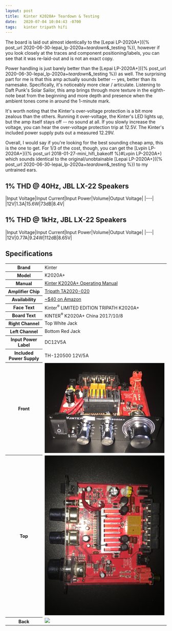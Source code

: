 ```yaml
---
layout: post
title:  Kinter K2020A+ Teardown & Testing
date:   2020-07-04 10:04:43 -0700
tags:   kinter tripath hifi
---
```

The board is laid out almost identically to the [Lepai LP-2020A+]({% post_url 2020-06-30-lepai_lp-2020a+_teardown_&_testing %}), however if you look closely at the traces and component positioning/labels, you can see that it was re-laid-out and is not an exact copy.

Power handling is just barely better than the [Lepai LP-2020A+]({% post_url 2020-06-30-lepai_lp-2020a+_teardown_&_testing %}) as well.  The surprising part for me is that this amp actually sounds better -- yes, better than its namesake.  Specifically, it's noticeably more clear / articulate.  Listening to Daft Punk's Solar Sailor, this amp brings through more texture in the eighth-note beat from the beginning and more depth and presence when the ambient tones come in around the 1-minute mark.

It's worth noting that the Kinter's over-voltage protection is a bit more zealous than the others.  Running it over-voltage, the Kinter's LED lights up, but the amp itself stays off -- no sound at all.  If you slowly increase the voltage, you can hear the over-voltage protection trip at 12.5V.  The Kinter's included power supply puts out a measured 12.29V.

Overall, I would say if you're looking for the best sounding cheap amp, this is the one to get.  For 1/3 of the cost, though, you can get the [Lvpin LP-2020A+]({% post_url 2018-01-27-mini_hifi_bakeoff %}#Lvpin LP-2020A+) which sounds identical to the original/unobtainable [Lepai LP-2020A+]({% post_url 2020-06-30-lepai_lp-2020a+_teardown_&_testing %}) to my untrained ears.

## 1% THD @ 40Hz, JBL LX-22 Speakers

|Input Voltage|Input Current|Input Power|Volume|Output Voltage|
|---|
|12V|1.3A|15.6W|73dB|8.4V|

## 1% THD @ 1kHz, JBL LX-22 Speakers

|Input Voltage|Input Current|Input Power|Volume|Output Voltage|
|---|
|12V|0.77A|9.24W|112dB|8.65V|

## Specifications
<table>
<tr><th>Brand</th><td>Kinter</td></tr>
<tr><th>Model</th><td>K2020A+</td></tr>
<tr><th>Manual</th><td><a href="/assets/Kinter K2020A+ - Manual.pdf">Kinter K2020A+ Operating Manual</a></td></tr>
<tr><th>Amplifier Chip</th><td><a href="/assets/Tripath TA2020-020.pdf">Tripath TA2020-020</a></td></tr>
<tr><th>Availability</th><td><a href="https://amzn.to/2k4JAqx">~$40 on Amazon</a></td></tr>
<tr><th>Face Text</th><td>Kinter<sup>&reg;</sup> LIMITED EDITION TRIPATH K2020A+</td></tr>
<tr><th>Board Text</th><td>KINTER<sup>&reg;</sup> K2020A+ China 2017/10/8</td></tr>
<tr><th>Right Channel</th><td>Top White Jack</td></tr>
<tr><th>Left Channel</th><td>Bottom Red Jack</td></tr>
<tr><th>Input Power Label</th><td>DC12V5A</td></tr>
<tr><th>Included Power Supply</th><td>TH-120500 12V/5A</td></tr>
<tr><th>Front</th><td><img src="/assets/Kinter K2020A+ - Naked Front.png"></td></tr>
<tr><th>Top</th><td><img src="/assets/Kinter K2020A+ - Naked Top.png"></td></tr>
<tr><th>Back</th><td><img src="/assets/Kinter K2020A+ - Naked Back.png"></td></tr>
</table>
